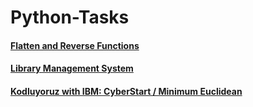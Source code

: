 # Python-Tasks

#### [Flatten and Reverse Functions](https://github.com/muatr/Python-Tasks/blob/main/Flatten-and-Reverse-Functions/flatten_reverse.py)

#### [Library Management System](https://github.com/muatr/Python-Tasks/blob/main/Library-Management-System/library.py)

#### [Kodluyoruz with IBM: CyberStart / Minimum Euclidean](https://github.com/muatr/Python-Tasks/blob/main/Kodluyoruz-with-IBM-CyberStart/euclidean.py)
